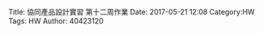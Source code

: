 Title: 協同產品設計實習 第十二周作業
Date: 2017-05-21 12:08
Category:HW
Tags: HW
Author: 40423120 



<!-- PELICAN_END_SUMMARY -->


##




